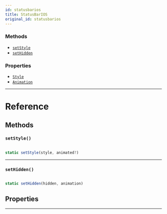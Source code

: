 ```yaml
---
id: statusbarios
title: StatusBarIOS
original_id: statusbarios
---
```


### Methods

- [`setStyle`](statusbarios.md#setstyle)
- [`setHidden`](statusbarios.md#sethidden)

### Properties

- [`Style`](statusbarios.md#style)
- [`Animation`](statusbarios.md#animation)

---

# Reference

## Methods

### `setStyle()`

```jsx

static setStyle(style, animated?)

```

---

### `setHidden()`

```jsx

static setHidden(hidden, animation)

```

## Properties

---
